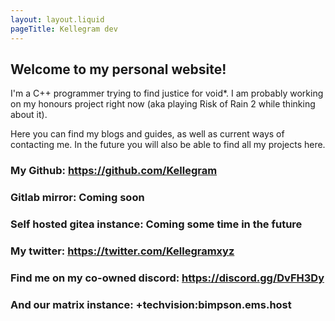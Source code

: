 ```yaml
---
layout: layout.liquid
pageTitle: Kellegram dev
---
```


## Welcome to my personal website!

I'm a C++ programmer trying to find justice for void*. I am probably working on my honours project right now (aka playing Risk of Rain 2 while thinking about it).

Here you can find my blogs and guides, as well as current ways of contacting me. In the future you will also be able to find all my projects here. 



### My Github: <https://github.com/Kellegram>
### Gitlab mirror: Coming soon
### Self hosted gitea instance: Coming some time in the future
### My twitter: <https://twitter.com/Kellegramxyz>

### Find me on my co-owned discord: <https://discord.gg/DvFH3Dy>
### And our matrix instance: +techvision:bimpson.ems.host




